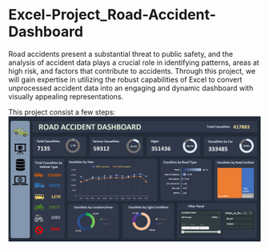# Excel-Project_Road-Accident-Dashboard
Road accidents present a substantial threat to public safety, and the analysis of accident data plays a crucial role in identifying patterns, areas at high risk, and factors that contribute to accidents. 
Through this project, we will gain expertise in utilizing the robust capabilities of Excel to convert unprocessed accident data into an engaging and dynamic dashboard with visually appealing representations.

This project consist a few steps:
![Finaldashboard](static/Dashboard_excel_car_accident.PNG)
